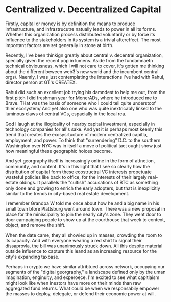 # Centralized v. Decentralized Capital

Firstly, capital or money is by definition the means to produce infrastructure, and infrastrucutre natually leads to power in all its forms. Whether this organization process distributed voluntarily or by force its influence to the stakeholders in its system is a trivial aftereffect. The most important factors are set generally in stone at birth.

Recently, I've been thinkign greatly about central v. decentral organization, specially given the recent pop in lumens. Aside from the fundamnaetn technical obviousness, which I will not care to cover, it's gotten me thinking about the different beween web3's new world and the incumbent central orgs/. Naemly, I was just contemplating the interactions I've had with Rahul, director person at GT's CREATEX.

Rahul did such an excellent job trying his damndest to help me out, from the first pitch I did freshman year for MonerADs, where he introduced me to Brave. THat was the basis of someone who I could tell quite understoof thier ecosystem/ And yet also one who was quite inextricably linked to the luminous claws of central VCs, espacially in the local rea.

God I laugh at  the illogicality of nearby capital investment, especially in technology companies for all's sake. And yet it is perhaps most keenly this trend that creates the exosysrtucture of modenr centralized capitla, employment, and power. To think that "surrendering" D.C. to the southern Washington over NYC was in itself a move of political tact ought show just how meaningful these geographic hoices become.

And yet georgraphy itself is increasingly online in the form of attnetion, community, and content. It's in this light that I see so clearly how the distribution of capital form these ecostructral VC interests propetuate wasteful policies like back to office, for the interests of their largely real-estate oldings. It parallels the "cultish" accusations of BTC as something only done and growing to enrich the early adopters, but that is inexplicitly similar to the trends in city-based real estate development.

I remember Grandpa W told me once about how he and a big name in his small town bfore Plattsburg went around town. There was a new proposal in place for the miniscipality to join the nearly city's zone. They went door to door campaiging people to show up at the courthouse that week to context, object, and remove the shift.

When the date came, they all showied up in masses, crowding the room to its capacity. And with everyone wearing a red shirt to signal their dissaprovla, the bill was unanimously struck down. All this despite material outside influence to capture this leand as an increasing resource for the city's expanding taxbase.

Perhaps in crypto we have similar attribtued across network, occupying our segments of the "digital georgraphy," a landscape defined only by the uman imagination, enginuity, and experoece. I'm excited to see what capitlaism might look like when inestors have more on their minds than raw aggregated fund returns. What could be when we responsabily empower the masses to deploy, delegate, or defend their economic power at will.

